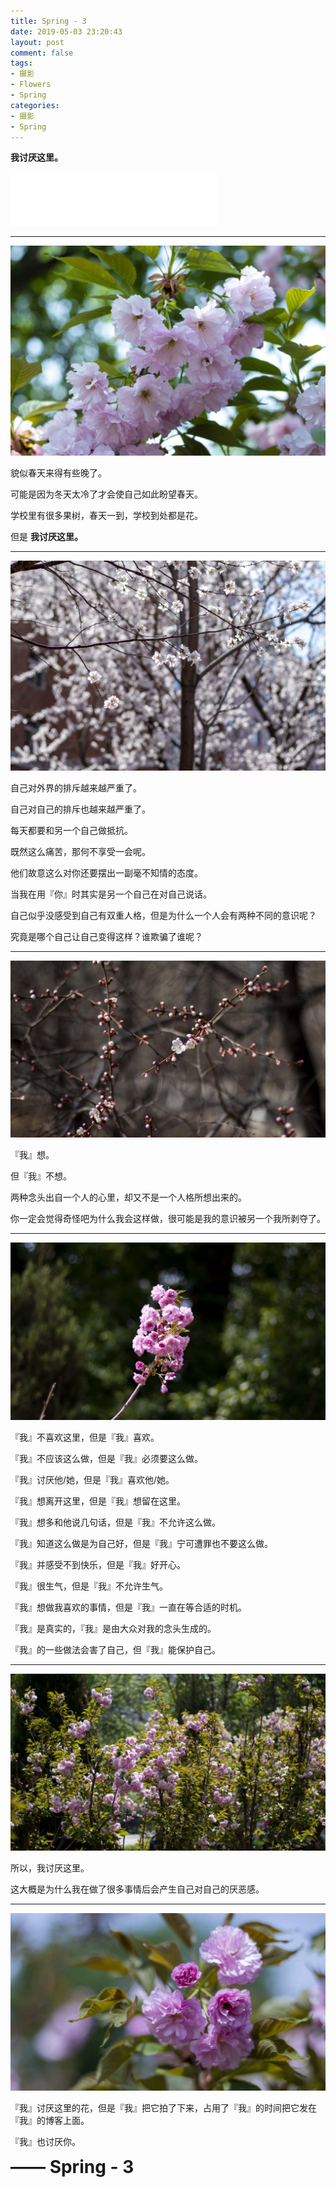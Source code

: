 ```yaml
---
title: Spring - 3
date: 2019-05-03 23:20:43
layout: post
comment: false
tags:
- 摄影
- Flowers
- Spring
categories:
- 摄影
- Spring
---
```


**我讨厌这里。**
<!--more-->

<iframe frameborder="no" border="0" marginwidth="0" marginheight="0" width=330 height=86 src="//music.163.com/outchain/player?type=2&id=34229156&auto=1&height=66"></iframe>

---

![](images/IMG_4238-1.JPG)

貌似春天来得有些晚了。

可能是因为冬天太冷了才会使自己如此盼望春天。

学校里有很多果树，春天一到，学校到处都是花。

但是 **我讨厌这里。**

---

![](images/IMG_4150-1.JPG)

自己对外界的排斥越来越严重了。

自己对自己的排斥也越来越严重了。

每天都要和另一个自己做抵抗。

既然这么痛苦，那何不享受一会呢。

他们故意这么对你还要摆出一副毫不知情的态度。

当我在用『你』时其实是另一个自己在对自己说话。

自己似乎没感受到自己有双重人格，但是为什么一个人会有两种不同的意识呢？

究竟是哪个自己让自己变得这样？谁欺骗了谁呢？

---

![](images/IMG_4204-1.JPG)

『我』想。

但『我』不想。

两种念头出自一个人的心里，却又不是一个人格所想出来的。

你一定会觉得奇怪吧为什么我会这样做，很可能是我的意识被另一个我所剥夺了。

---

![](images/IMG_4245-1.JPG)

『我』不喜欢这里，但是『我』喜欢。

『我』不应该这么做，但是『我』必须要这么做。

『我』讨厌他/她，但是『我』喜欢他/她。

『我』想离开这里，但是『我』想留在这里。

『我』想多和他说几句话，但是『我』不允许这么做。

『我』知道这么做是为自己好，但是『我』宁可遭罪也不要这么做。

『我』并感受不到快乐，但是『我』好开心。

『我』很生气，但是『我』不允许生气。

『我』想做我喜欢的事情，但是『我』一直在等合适的时机。

『我』是真实的，『我』是由大众对我的念头生成的。

『我』的一些做法会害了自己，但『我』能保护自己。

---

![](images/IMG_4242-1.JPG)

所以，我讨厌这里。

这大概是为什么我在做了很多事情后会产生自己对自己的厌恶感。

---

![](images/IMG_4216-1.JPG)

『我』讨厌这里的花，但是『我』把它拍了下来，占用了『我』的时间把它发在『我』的博客上面。

『我』也讨厌你。

<strong style="font-size:200%;">—— Spring - 3</strong>
